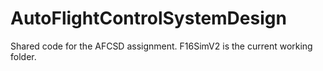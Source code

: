 # AutoFlightControlSystemDesign
Shared code for the AFCSD assignment. F16SimV2 is the current working folder.
